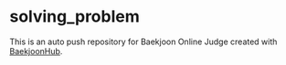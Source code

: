 # solving_problem
This is an auto push repository for Baekjoon Online Judge created with [BaekjoonHub](https://github.com/BaekjoonHub/BaekjoonHub).
